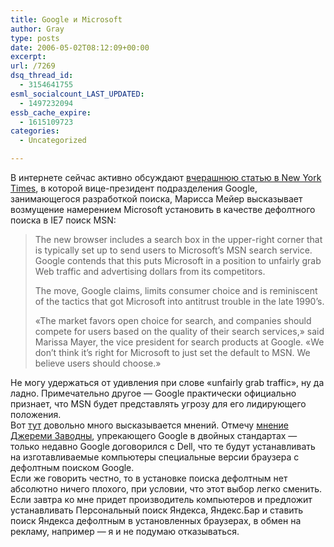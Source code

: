 ```yaml
---
title: Google и Microsoft
author: Gray
type: posts
date: 2006-05-02T08:12:09+00:00
excerpt:
url: /7269
dsq_thread_id:
  - 3154641755
esml_socialcount_LAST_UPDATED:
  - 1497232094
essb_cache_expire:
  - 1615109723
categories:
  - Uncategorized

---
```








В интернете сейчас активно обсуждают [вчерашнюю статью в New York Times][1], в которой вице-президент подразделения Google, занимающегося разработкой поиска, Марисса Мейер высказывает возмущение намерением Microsoft установить в качестве дефолтного поиска в IE7 поиск MSN:

> The new browser includes a search box in the upper-right corner that is typically set up to send users to Microsoft&#8217;s MSN search service. Google contends that this puts Microsoft in a position to unfairly grab Web traffic and advertising dollars from its competitors.
> 
> The move, Google claims, limits consumer choice and is reminiscent of the tactics that got Microsoft into antitrust trouble in the late 1990&#8217;s.
> 
> &#171;The market favors open choice for search, and companies should compete for users based on the quality of their search services,&#187; said Marissa Mayer, the vice president for search products at Google. &#171;We don&#8217;t think it&#8217;s right for Microsoft to just set the default to MSN. We believe users should choose.&#187;

Не могу удержаться от удивления при слове &#171;unfairly grab traffic&#187;, ну да ладно. Примечательно другое &#8212; Google практически официально признает, что MSN будет представлять угрозу для его лидирующего положения.  
Вот [тут][2] довольно много высказывается мнений. Отмечу [мнение Джереми Заводны][3], упрекающего Google в двойных стандартах &#8212; только недавно Google договорился с Dell, что те будут устанавливать на изготавливаемые компьютеры специальные версии браузера с дефолтным поиском Google.  
Если же говорить честно, то в установке поиска дефолтным нет абсолютно ничего плохого, при условии, что этот выбор легко сменить. Если завтра ко мне придет производитель компьютеров и предложит устанавливать Персональный поиск Яндекса, Яндекс.Бар и ставить поиск Яндекса дефолтным в установленных браузерах, в обмен на рекламу, например &#8212; я и не подумаю отказываться.

 [1]: http://www.nytimes.com/2006/05/01/technology/01google.html?_r=3&oref=slogin&oref=slogin&oref=slogin
 [2]: http://tech.memeorandum.com/060501/p52#a060501p52
 [3]: http://jeremy.zawodny.com/blog/archives/006727.html